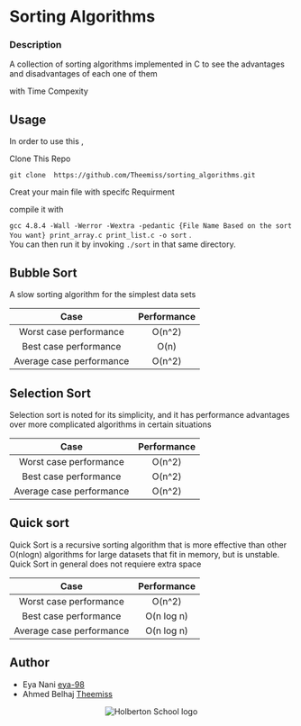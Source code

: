 # Sorting Algorithms
### Description
A collection of sorting algorithms implemented in C to see the advantages and disadvantages of each one of them

with Time Compexity 

## Usage 
In order to use this , 

Clone This Repo

`` git clone  https://github.com/Theemiss/sorting_algorithms.git ``

Creat your main file with specifc Requirment 

compile it with  

`gcc 4.8.4 -Wall -Werror -Wextra -pedantic {File Name Based on the sort You want} print_array.c print_list.c -o sort` .  
You can then run it by invoking `./sort` in that same directory.  

## Bubble Sort
A slow sorting algorithm for the simplest data sets

| Case  | Performance |
| :---: | :---: |
| Worst case performance   | O(n^2)  |
| Best case performance  | O(n)  |
| Average case performance  | O(n^2)  |


## Selection Sort

Selection sort is noted for its simplicity, and it has performance advantages over more complicated algorithms in certain situations

| Case  | Performance |
| :---: | :---: |
| Worst case performance   | O(n^2)  |
| Best case performance  | O(n^2)  |
| Average case performance  | O(n^2)  |

## Quick sort

Quick Sort is a recursive sorting algorithm that is more effective than other O(nlogn) algorithms for large datasets that fit in memory, but is unstable. Quick Sort in general does not requiere extra space

| Case  | Performance |
| :---: | :---: |
| Worst case performance   | O(n^2)  |
| Best case performance  | O(n log n)  |
| Average case performance  | O(n log n)  |

## Author
* Eya Nani [eya-98](https://github.com/eya-98)
* Ahmed Belhaj [Theemiss](https://github.com/Theemiss)

<p align="center">
  <img src="http://www.holbertonschool.com/holberton-logo.png" alt="Holberton School logo">
</p>
